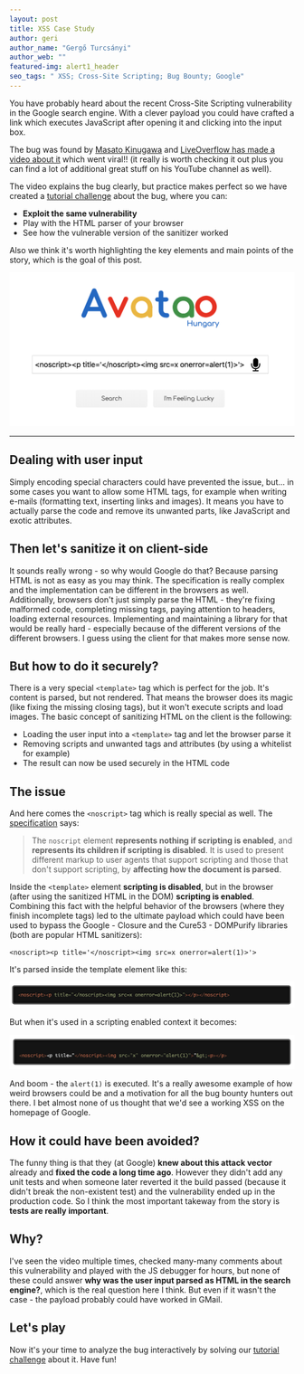 ```yaml
---
layout: post
title: XSS Case Study
author: geri
author_name: "Gergő Turcsányi"
author_web: ""
featured-img: alert1_header
seo_tags: " XSS; Cross-Site Scripting; Bug Bounty; Google"
---
```


You have probably heard about the recent Cross-Site Scripting vulnerability in the Google search engine. With a clever payload you could have crafted a link which executes JavaScript after opening it and clicking into the input box.

The bug was found by [Masato Kinugawa](https://twitter.com/kinugawamasato) and [LiveOverflow has made a video about it](https://www.youtube.com/watch?v=lG7U3fuNw3A) which went viral!! (it really is worth checking it out plus you can find a lot of additional great stuff on his YouTube channel as well).

The video explains the bug clearly, but practice makes perfect so we have created a [tutorial challenge](https://platform.avatao.com/challenges/756c97e7-8605-4b5f-8c59-a6387f8fba67)  about the bug, where you can:

 * **Exploit the same vulnerability**
 * Play with the HTML parser of your browser
 * See how the vulnerable version of the sanitizer worked

Also we think it's worth highlighting the key elements and main points of the story, which is the goal of this post.

![Search](../images/avatao-search.png)

<!--excerpt-->

----

## Dealing with user input

Simply encoding special characters could have prevented the issue, but... in some cases you want to allow some HTML tags, for example when writing e-mails (formatting text, inserting links and images). It means you have to actually parse the code and remove its unwanted parts, like JavaScript and exotic attributes.

## Then let's sanitize it on client-side

It sounds really wrong - so why would Google do that? Because parsing HTML is not as easy as you may think. The specification is really complex and the implementation can be different in the browsers as well. Additionally, browsers don't just simply parse the HTML - they're fixing malformed code, completing missing tags, paying attention to headers, loading external resources. Implementing and maintaining a library for that would be really hard - especially because of the different versions of the different browsers. I guess using the client for that makes more sense now.

## But how to do it securely?

There is a very special `<template>` tag which is perfect for the job. It's content is parsed, but not rendered. That means the browser does its magic (like fixing the missing closing tags), but it won't execute scripts and load images. The basic concept of sanitizing HTML on the client is the following:

 * Loading the user input into a `<template>` tag and let the browser parse it
 * Removing scripts and unwanted tags and attributes (by using a whitelist for example)
 * The result can now be used securely in the HTML code

## The issue

And here comes the `<noscript>` tag which is really special as well. The [specification](https://www.w3.org/TR/2011/WD-html5-author-20110809/the-noscript-element.html) says:

> The `noscript` element **represents nothing if scripting is enabled**, and **represents its children if scripting is disabled**. It is used to present different markup to user agents that support scripting and those that don't support scripting, by **affecting how the document is parsed**.

Inside the `<template>` element **scripting is disabled**, but in the browser (after using the sanitized HTML in the DOM) **scripting is enabled**. Combining this fact with the helpful behavior of the browsers (where they finish incomplete tags) led to the ultimate payload which could have been used to bypass the Google - Closure and the Cure53 - DOMPurify libraries (both are popular HTML sanitizers):

```
<noscript><p title='</noscript><img src=x onerror=alert(1)>'>
```

It's parsed inside the template element like this:


![HTML1](../images/scripts-disabled.png)

But when it's used in a scripting enabled context it becomes:

![HTML2](../images/scripts-enabled.png)

And boom - the `alert(1)` is executed. It's a really awesome example of how weird browsers could be and a motivation for all the bug bounty hunters out there. I bet almost none of us thought that we'd see a working XSS on the homepage of Google.

## How it could have been avoided?

The funny thing is that they (at Google) **knew about this attack vector** already and **fixed the code a long time ago**. However they didn't add any unit tests and when someone later reverted it the build passed (because it didn't break the non-existent test) and the vulnerability ended up in the production code. So I think the most important takeway from the story is **tests are really important**.

## Why?

I've seen the video multiple times, checked many-many comments about this vulnerability and played with the JS debugger for hours, but none of these could answer **why was the user input parsed as HTML in the search engine?**, which is the real question here I think. But even if it wasn't the case - the payload probably could have worked in GMail.

## Let's play

Now it's your time to analyze the bug interactively by solving our [tutorial challenge](https://platform.avatao.com/challenges/756c97e7-8605-4b5f-8c59-a6387f8fba67) about it. Have fun!

